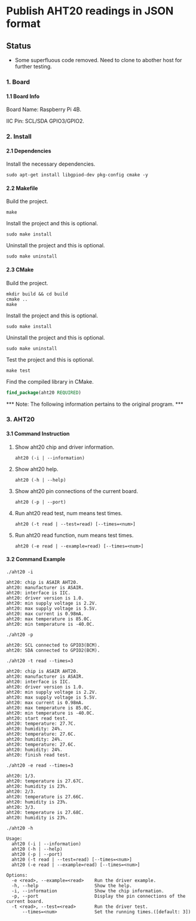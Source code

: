 # Publish AHT20 readings in JSON format

## Status

* Some superfluous code removed. Need to clone to abother host for further testing.

### 1. Board

#### 1.1 Board Info

Board Name: Raspberry Pi 4B.

IIC Pin: SCL/SDA GPIO3/GPIO2.

### 2. Install

#### 2.1 Dependencies

Install the necessary dependencies.

```shell
sudo apt-get install libgpiod-dev pkg-config cmake -y
```

#### 2.2 Makefile

Build the project.

```shell
make
```

Install the project and this is optional.

```shell
sudo make install
```

Uninstall the project and this is optional.

```shell
sudo make uninstall
```

#### 2.3 CMake

Build the project.

```shell
mkdir build && cd build 
cmake .. 
make
```

Install the project and this is optional.

```shell
sudo make install
```

Uninstall the project and this is optional.

```shell
sudo make uninstall
```

Test the project and this is optional.

```shell
make test
```

Find the compiled library in CMake. 

```cmake
find_package(aht20 REQUIRED)
```

*** Note: The following information pertains to the original program. ***

### 3. AHT20

#### 3.1 Command Instruction

1. Show aht20 chip and driver information.

   ```shell
   aht20 (-i | --information)
   ```

2. Show aht20 help.

   ```shell
   aht20 (-h | --help)
   ```

3. Show aht20 pin connections of the current board.

   ```shell
   aht20 (-p | --port)
   ```

4. Run aht20 read test, num means test times.

   ```shell
   aht20 (-t read | --test=read) [--times=<num>]
   ```

5. Run aht20 read function, num means test times.

   ```shell
   aht20 (-e read | --example=read) [--times=<num>]
   ```

#### 3.2 Command Example

```shell
./aht20 -i

aht20: chip is ASAIR AHT20.
aht20: manufacturer is ASAIR.
aht20: interface is IIC.
aht20: driver version is 1.0.
aht20: min supply voltage is 2.2V.
aht20: max supply voltage is 5.5V.
aht20: max current is 0.98mA.
aht20: max temperature is 85.0C.
aht20: min temperature is -40.0C.
```

```shell
./aht20 -p

aht20: SCL connected to GPIO3(BCM).
aht20: SDA connected to GPIO2(BCM).
```

```shell
./aht20 -t read --times=3

aht20: chip is ASAIR AHT20.
aht20: manufacturer is ASAIR.
aht20: interface is IIC.
aht20: driver version is 1.0.
aht20: min supply voltage is 2.2V.
aht20: max supply voltage is 5.5V.
aht20: max current is 0.98mA.
aht20: max temperature is 85.0C.
aht20: min temperature is -40.0C.
aht20: start read test.
aht20: temperature: 27.7C.
aht20: humidity: 24%.
aht20: temperature: 27.6C.
aht20: humidity: 24%.
aht20: temperature: 27.6C.
aht20: humidity: 24%.
aht20: finish read test.
```

```shell
./aht20 -e read --times=3

aht20: 1/3.
aht20: temperature is 27.67C.
aht20: humidity is 23%.
aht20: 2/3.
aht20: temperature is 27.66C.
aht20: humidity is 23%.
aht20: 3/3.
aht20: temperature is 27.68C.
aht20: humidity is 23%.
```

```shell
./aht20 -h

Usage:
  aht20 (-i | --information)
  aht20 (-h | --help)
  aht20 (-p | --port)
  aht20 (-t read | --test=read) [--times=<num>]
  aht20 (-e read | --example=read) [--times=<num>]

Options:
  -e <read>, --example=<read>    Run the driver example.
  -h, --help                     Show the help.
  -i, --information              Show the chip information.
  -p, --port                     Display the pin connections of the current board.
  -t <read>, --test=<read>       Run the driver test.
      --times=<num>              Set the running times.([default: 3])
```


